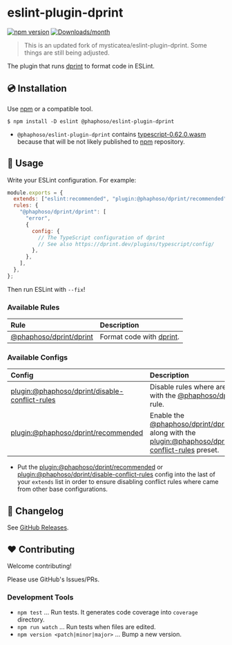 # eslint-plugin-dprint

[![npm version](https://img.shields.io/npm/v/@phaphoso/eslint-plugin-dprint.svg)](https://www.npmjs.com/package/@phaphoso/eslint-plugin-dprint)
[![Downloads/month](https://img.shields.io/npm/dm/@phaphoso/eslint-plugin-dprint.svg)](http://www.npmtrends.com/@phaphoso/eslint-plugin-dprint)

> This is an updated fork of mysticatea/eslint-plugin-dprint. Some things are still being adjusted.

The plugin that runs [dprint] to format code in ESLint.

## 💿 Installation

Use [npm] or a compatible tool.

```
$ npm install -D eslint @phaphoso/eslint-plugin-dprint
```

- `@phaphoso/eslint-plugin-dprint` contains [typescript-0.62.0.wasm] because that will be not likely published to [npm] repository.

## 📖 Usage

Write your ESLint configuration. For example:

```js
module.exports = {
  extends: ["eslint:recommended", "plugin:@phaphoso/dprint/recommended"],
  rules: {
    "@phaphoso/dprint/dprint": [
      "error",
      {
        config: {
          // The TypeScript configuration of dprint
          // See also https://dprint.dev/plugins/typescript/config/
        },
      },
    ],
  },
};
```

Then run ESLint with `--fix`!

### Available Rules

| Rule                      | Description                |
| :------------------------ | :------------------------- |
| [@phaphoso/dprint/dprint] | Format code with [dprint]. |

### Available Configs

| Config                                           | Description                                                                                   |
| :----------------------------------------------- | :-------------------------------------------------------------------------------------------- |
| [plugin:@phaphoso/dprint/disable-conflict-rules] | Disable rules where are conflicted with the [@phaphoso/dprint/dprint] rule.                             |
| [plugin:@phaphoso/dprint/recommended]            | Enable the [@phaphoso/dprint/dprint] rule along with the [plugin:@phaphoso/dprint/disable-conflict-rules] preset. |

- Put the [plugin:@phaphoso/dprint/recommended] or [plugin:@phaphoso/dprint/disable-conflict-rules] config into the last of your `extends` list in order to ensure disabling conflict rules where came from other base configurations.

## 📰 Changelog

See [GitHub Releases](https://github.com/rmobis/eslint-plugin-dprint/releases).

## ❤️ Contributing

Welcome contributing!

Please use GitHub's Issues/PRs.

### Development Tools

- `npm test` ... Run tests. It generates code coverage into `coverage` directory.
- `npm run watch` ... Run tests when files are edited.
- `npm version <patch|minor|major>` ... Bump a new version.

[dprint]: https://github.com/dprint/dprint
[npm]: https://www.npmjs.com/
[typescript-0.62.0.wasm]: lib/dprint/typescript-0.62.0.wasm
[@phaphoso/dprint/dprint]: docs/rules/dprint.md
[plugin:@phaphoso/dprint/disable-conflict-rules]: https://github.com/rmobis/eslint-plugin-dprint/blob/master/lib/configs/disable-conflict-rules.ts
[plugin:@phaphoso/dprint/recommended]: https://github.com/rmobis/eslint-plugin-dprint/blob/master/lib/configs/recommended.ts
